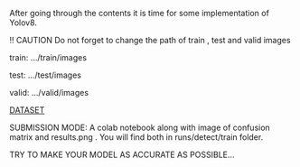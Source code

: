 After going through the contents it is time for some implementation of Yolov8.


‼️ CAUTION
Do not forget to change the path of train , test and valid images

train: .../train/images

test: .../test/images

valid: .../valid/images

[DATASET](https://drive.google.com/drive/folders/1rPFkpiEhn5CKgT7EPZRF9sOCepsvL-hM)

SUBMISSION MODE:
A colab notebook along with image of confusion matrix and results.png . You will find both in runs/detect/train folder.

TRY TO MAKE YOUR MODEL AS ACCURATE AS POSSIBLE…

